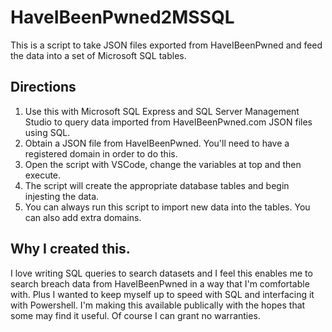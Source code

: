 # HaveIBeenPwned2MSSQL
This is a script to take JSON files exported from HaveIBeenPwned and feed the data into a set of Microsoft SQL tables.

## Directions
1. Use this with Microsoft SQL Express and SQL Server Management Studio to query data imported from HaveIBeenPwned.com JSON files using SQL. 
2. Obtain a JSON file from HaveIBeenPwned. You'll need to have a registered domain in order to do this. 
3. Open the script with VSCode, change the variables at top and then execute. 
4. The script will create the appropriate database tables and begin injesting the data. 
5. You can always run this script to import new data into the tables. You can also add extra domains. 

## Why I created this. 
I love writing SQL queries to search datasets and I feel this enables me to search breach data from HaveIBeenPwned
in a way that I'm comfortable with. Plus I wanted to keep myself up to speed with SQL and interfacing it with 
Powershell. I'm making this available publically with the hopes that some may find it useful. Of course I can grant
no warranties. 

